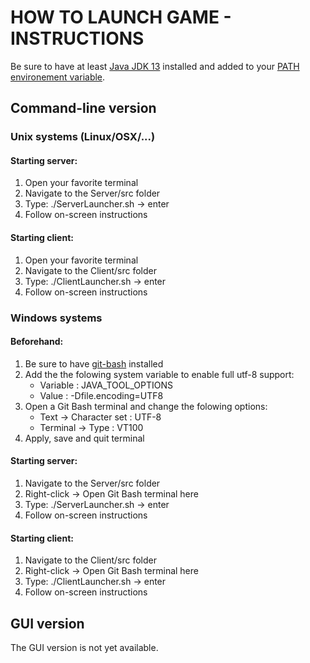# HOW TO LAUNCH GAME - INSTRUCTIONS

Be sure to have at least [Java JDK 13](https://www.oracle.com/technetwork/java/javase/downloads/index.html) installed and added to your [PATH environement variable](https://docs.oracle.com/en/java/javase/13/install/installation-jdk-microsoft-windows-platforms.html#GUID-C11500A9-252C-46FE-BB17-FC5A9528EAEB).  

## Command-line version

### Unix systems (Linux/OSX/...)
#### Starting server:
1. Open your favorite terminal
2. Navigate to the Server/src folder
3. Type: ./ServerLauncher.sh -> enter 
4. Follow on-screen instructions 

#### Starting client:
1. Open your favorite terminal
2. Navigate to the Client/src folder
3. Type: ./ClientLauncher.sh -> enter 
4. Follow on-screen instructions 

### Windows systems 
#### Beforehand:
1. Be sure to have [git-bash](https://git-scm.com/downloads) installed
2. Add the the folowing system variable to enable full utf-8 support:
    * Variable :    JAVA_TOOL_OPTIONS
    * Value    :    -Dfile.encoding=UTF8
3. Open a Git Bash terminal and change the folowing options:
    * Text      -> Character set : UTF-8
    * Terminal  -> Type : VT100
4. Apply, save and quit terminal 

#### Starting server:
1. Navigate to the Server/src folder
2. Right-click -> Open Git Bash terminal here 
3. Type: ./ServerLauncher.sh -> enter 
4. Follow on-screen instructions 

#### Starting client:
1. Navigate to the Client/src folder
2. Right-click -> Open Git Bash terminal here 
3. Type: ./ClientLauncher.sh -> enter 
4. Follow on-screen instructions 


## GUI version
The GUI version is not yet available.